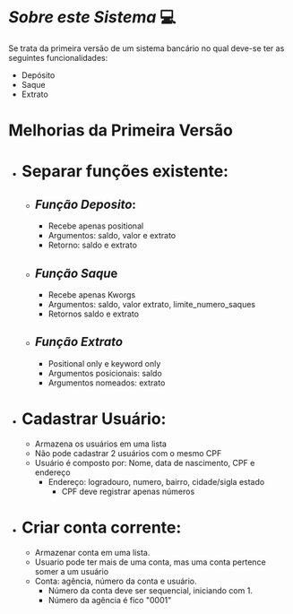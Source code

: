 # *Sobre este Sistema* 💻
Se trata da primeira versão de um sistema bancário no qual deve-se ter as seguintes funcionalidades:
- Depósito
- Saque
- Extrato

# Melhorias da Primeira Versão
- # Separar funções existente:
    - ## *Função Deposito*:
        - Recebe apenas positional
        - Argumentos: saldo, valor e extrato
        - Retorno: saldo e extrato
    - ## *Função Saqu*e
        - Recebe apenas Kworgs
        - Argumentos: saldo, valor extrato, limite_numero_saques
        - Retornos saldo e extrato
    - ## *Função Extrato*
        - Positional only e keyword only
        - Argumentos posicionais: saldo
        - Argumentos nomeados: extrato
- # Cadastrar Usuário:
    - Armazena os usuários em uma lista
    - Não pode cadastrar 2 usuários com o mesmo CPF
    - Usuário é composto por: Nome, data de nascimento, CPF e endereço
        - Endereço: logradouro, numero, bairro, cidade/sigla estado
            - CPF deve registrar apenas números
- # Criar conta corrente:
    - Armazenar conta em uma lista.
    - Usuario pode ter mais de uma conta, mas uma conta pertence somer a um usuário
    - Conta: agência, número da conta e usuário.
        - Número da conta deve ser sequencial, iniciando com 1.
        - Número da agência é fico "0001"
